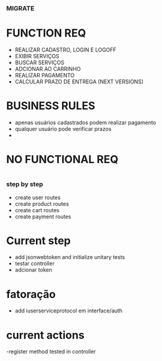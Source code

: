 ### MIGRATE 


# FUNCTION REQ
 
  - REALIZAR CADASTRO, LOGIN E LOGOFF
  - EXIBIR SERVIÇOS
  - BUSCAR SERVIÇOS
  - ADCIONAR AO CARRINHO
  - REALIZAR PAGAMENTO
  - CALCULAR PRAZO DE ENTREGA (NEXT VERSIONS)

# BUSINESS RULES

  - apenas usuários cadastrados podem realizar pagamento
  - qualquer usuário pode verificar prazos 
  - 

# NO FUNCTIONAL REQ

  # 
  #
  #




### step by step

  - create user routes 
  - create product routes
  - create cart routes
  - create payment routes




# Current step

  - add jsonwebtoken and initialize unitary tests
  - testar controller 
  - adcionar token 


# fatoração

  - add iuserserviceprotocol em interface/auth

# current actions

  -register method tested in controller